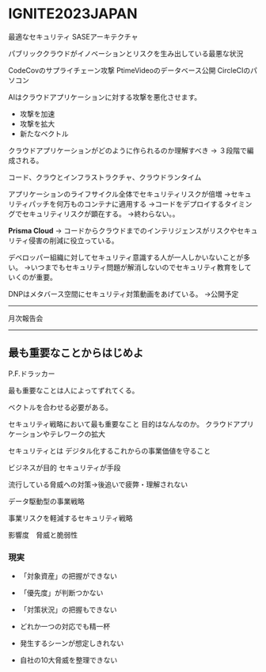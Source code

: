 # IGNITE2023JAPAN

最適なセキュリティ
SASEアーキテクチャ

パブリッククラウドがイノベーションとリスクを生み出している最悪な状況

CodeCovのサプライチェーン攻撃
PtimeVideoのデータベース公開
CircleCIのパソコン

AIはクラウドアプリケーションに対する攻撃を悪化させます。
- 攻撃を加速
- 攻撃を拡大
- 新たなベクトル

クラウドアプリケーションがどのように作られるのか理解すべき
→ ３段階で編成される。

コード、クラウとインフラストラクチャ、クラウドランタイム

アプリケーションのライフサイクル全体でセキュリティリスクが倍増
→セキュリティパッチを何万ものコンテナに適用する
→コードをデプロイするタイミングでセキュリティリスクが顕在する。
→終わらない。。

**Prisma Cloud**
→ コードからクラウドまでのインテリジェンスがリスクやセキュリティ侵害の削減に役立っている。

デベロッパー組織に対してセキュリティ意識する人が一人しかいないことが多い。
→いつまでもセキュリティ問題が解消しないのでセキュリティ教育をしていくのが重要。


DNPはメタバース空間にセキュリティ対策動画をあげている。
→公開予定

----

月次報告会


--- 
## 最も重要なことからはじめよ

P.F.ドラッカー

最も重要なことは人によってずれてくる。

ベクトルを合わせる必要がある。

セキュリティ戦略において最も重要なこと
目的はなんなのか。
クラウドアプリケーションやテレワークの拡大

セキュリティとは
デジタル化するこれからの事業価値を守ること

ビジネスが目的
セキュリティが手段

流行している脅威への対策→後追いで疲弊・理解されない

データ駆動型の事業戦略

事業リスクを軽減するセキュリティ戦略

影響度　脅威と脆弱性

### 現実
- 「対象資産」の把握ができない
- 「優先度」が判断つかない
- 「対策状況」の把握もできない

- どれか一つの対応でも精一杯
- 発生するシーンが想定しきれない
- 自社の10大脅威を整理できない
